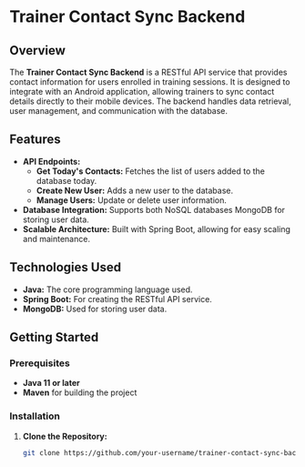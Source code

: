 # Trainer Contact Sync Backend

## Overview

The **Trainer Contact Sync Backend** is a RESTful API service that provides contact information for users enrolled in training sessions. It is designed to integrate with an Android application, allowing trainers to sync contact details directly to their mobile devices. The backend handles data retrieval, user management, and communication with the database.

## Features

- **API Endpoints:**
  - **Get Today's Contacts:** Fetches the list of users added to the database today.
  - **Create New User:** Adds a new user to the database.
  - **Manage Users:** Update or delete user information.
- **Database Integration:** Supports both NoSQL databases MongoDB for storing user data.
- **Scalable Architecture:** Built with Spring Boot, allowing for easy scaling and maintenance.

## Technologies Used

- **Java:** The core programming language used.
- **Spring Boot:** For creating the RESTful API service.
- **MongoDB:** Used for storing user data.


## Getting Started

### Prerequisites

- **Java 11 or later**
- **Maven** for building the project

### Installation

1. **Clone the Repository:**

   ```bash
   git clone https://github.com/your-username/trainer-contact-sync-backend.git
